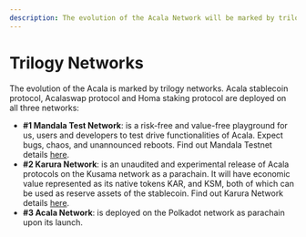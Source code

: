 ```yaml
---
description: The evolution of the Acala Network will be marked by trilogy networks.
---
```


# Trilogy Networks

The evolution of the Acala is marked by trilogy networks. Acala stablecoin protocol, Acalaswap protocol and Homa staking protocol are deployed on all three networks:

* **#1 Mandala Test Network**: is a risk-free and value-free playground for us, users and developers to test drive functionalities of Acala. Expect bugs, chaos, and unannounced reboots. Find out Mandala Testnet details [here](broken-reference).
* **#2 Karura Network**: is an unaudited and experimental release of Acala protocols on the Kusama network as a parachain. It will have economic value represented as its native tokens KAR, and KSM, both of which can be used as reserve assets of the stablecoin. Find out Karura Network details [here](../integrate/karura/endpoints.md).
* **#3 Acala Network**: is deployed on the Polkadot network as parachain upon its launch.
